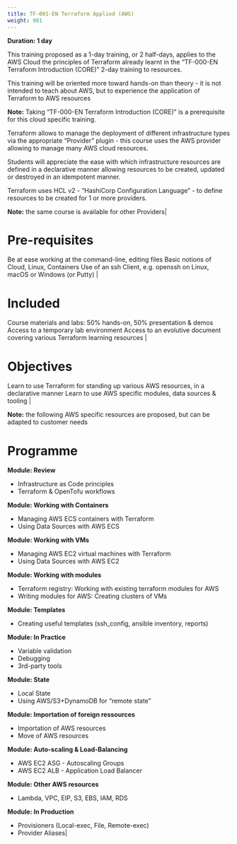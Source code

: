 ```yaml
---
title: TF-001-EN Terraform Applied (AWS)
weight: 901
---
```

**Duration: 1 day**

This training proposed as a 1-day training, or 2 half-days, applies to the AWS Cloud the principles of Terraform already learnt in the “TF-000-EN Terraform Introduction (CORE)” 2-day training to resources.

This training will be oriented more toward hands-on than theory - it is not intended to teach about AWS, but to experience the application of Terraform to AWS resources

**Note:** Taking “TF-000-EN Terraform Introduction (CORE)” is a prerequisite for this cloud specific training.

Terraform allows to manage the deployment of different infrastructure types via the appropriate “Provider” plugin - this course uses the AWS provider allowing to manage many AWS cloud resources.

Students will appreciate the ease with which infrastructure resources are defined in a declarative manner allowing resources to be created, updated or destroyed in an idempotent manner.

Terraform uses HCL v2 - “HashiCorp Configuration Language” - to define resources to be created for 1 or more providers.

**Note:** the same course is available for other Providers|

# Pre-requisites

Be at ease working at the command-line, editing files
Basic notions of Cloud, Linux, Containers
Use of an ssh Client, e.g. openssh on Linux, macOS or Windows (or Putty)
|

# Included

Course materials and labs: 50% hands-on, 50% presentation & demos
Access to a temporary lab environment
Access to an evolutive document covering various Terraform learning resources
|

# Objectives

Learn to use Terraform for standing up various AWS resources, in a declarative manner
Learn to use AWS specific modules, data sources & tooling
|

**Note:** the following AWS specific resources are proposed, but can be adapted to customer needs


# Programme



**Module: Review**

- Infrastructure as Code principles
- Terraform & OpenTofu workflows


**Module: Working with Containers**

- Managing AWS ECS containers with Terraform
- Using Data Sources with AWS ECS


**Module: Working with VMs**

- Managing AWS EC2 virtual machines with Terraform
- Using Data Sources with AWS EC2


**Module: Working with modules**

- Terraform registry: Working with existing terraform modules for AWS
- Writing modules for AWS: Creating clusters of VMs


**Module: Templates**

- Creating useful templates (ssh_config, ansible inventory, reports)


**Module: In Practice**

- Variable validation
- Debugging
- 3rd-party tools


**Module: State**

- Local State
- Using AWS/S3+DynamoDB for “remote state”


**Module: Importation of foreign ressources**

- Importation of AWS resources
- Move of AWS resources


**Module: Auto-scaling & Load-Balancing**

- AWS EC2 ASG - Autoscaling Groups
- AWS EC2 ALB - Application Load Balancer


**Module: Other AWS resources**

- Lambda, VPC, EIP, S3, EBS, IAM, RDS


**Module: In Production**

- Provisioners (Local-exec, File, Remote-exec)
- Provider Aliases|

